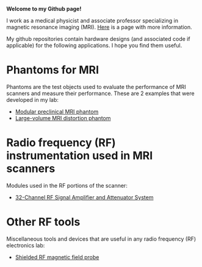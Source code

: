 **Welcome to my Github page!**

I work as a medical physicist and associate professor specializing in magnetic resonance imaging (MRI). [Here](https://www.ualberta.ca/medicine/about/people/details.html?n=nicola-de-zanche) is a page with more information.

My github repositories contain hardware designs (and associated code if applicable) for the following applications. I hope you find them useful.

# Phantoms for MRI
Phantoms are the test objects used to evaluate the performance of MRI scanners and measure their performance. These are 2 examples that were developed in my lab:
* [Modular preclinical MRI phantom](https://github.com/dezanche/preclinical_MRI_phantom)
* [Large-volume MRI distortion phantom](https://github.com/dezanche/MRI_distortion_phantom)

# Radio frequency (RF) instrumentation used in MRI scanners
Modules used in the RF portions of the scanner:
* [32-Channel RF Signal Amplifier and Attenuator System](https://github.com/dezanche/32-channel_RF_system)

# Other RF tools
Miscellaneous tools and devices that are useful in any radio frequency (RF) electronics lab:
* [Shielded RF magnetic field probe](https://github.com/dezanche/H-field_RF_probe)

<!--
**dezanche/dezanche** is a ✨ _special_ ✨ repository because its `README.md` (this file) appears on your GitHub profile.

Here are some ideas to get you started:

- 🔭 I’m currently working on ...
- 🌱 I’m currently learning ...
- 👯 I’m looking to collaborate on ...
- 🤔 I’m looking for help with ...
- 💬 Ask me about ...
- 📫 How to reach me: ...
- 😄 Pronouns: ...
- ⚡ Fun fact: ...
-->
